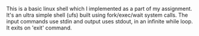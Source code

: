 This is a basic linux shell which I implemented as a part of my assignment.
It's an ultra simple shell (ufs) built using fork/exec/wait system calls. The input commands use stdin and output uses stdout, in an infinite while loop.
It exits on 'exit' command.
